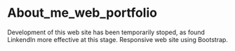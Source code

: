 # About_me_web_portfolio
Development of this web site has been temporarily stoped, as found LinkendIn more effective at this stage.
Responsive web site using Bootstrap.
